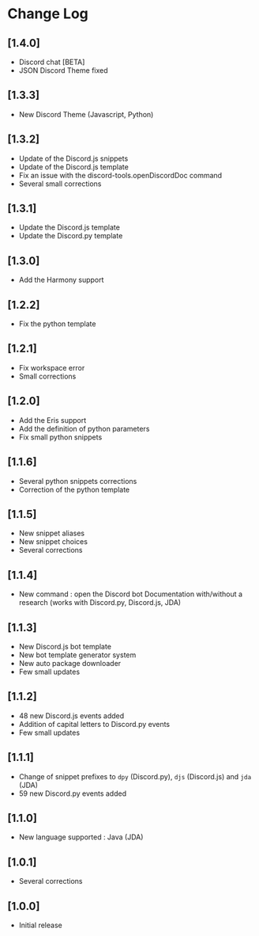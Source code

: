 # Change Log

## [1.4.0]
- Discord chat [BETA]
- JSON Discord Theme fixed 

## [1.3.3]
- New Discord Theme (Javascript, Python)

## [1.3.2]
- Update of the Discord.js snippets
- Update of the Discord.js template
- Fix an issue with the discord-tools.openDiscordDoc command 
- Several small corrections
 
## [1.3.1]
- Update the Discord.js template
- Update the Discord.py template

## [1.3.0]
- Add the Harmony support

## [1.2.2]
- Fix the python template

## [1.2.1]
- Fix workspace error
- Small corrections

## [1.2.0]
- Add the Eris support
- Add the definition of python parameters
- Fix small python snippets

## [1.1.6]
- Several python snippets corrections
- Correction of the python template 

## [1.1.5]
- New snippet aliases
- New snippet choices
- Several corrections

## [1.1.4]
- New command : open the Discord bot Documentation with/without a research (works with Discord.py, Discord.js, JDA)

## [1.1.3]
- New Discord.js bot template
- New bot template generator system
- New auto package downloader
- Few small updates

## [1.1.2]
- 48 new Discord.js events added
- Addition of capital letters to Discord.py events
- Few small updates

## [1.1.1]
- Change of snippet prefixes to `dpy` (Discord.py), `djs` (Discord.js) and `jda` (JDA)
- 59 new Discord.py events added

## [1.1.0]
- New language supported : Java (JDA)

## [1.0.1]
- Several corrections

## [1.0.0]
- Initial release
